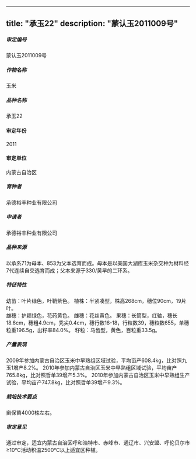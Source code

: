 
---
title: "承玉22"
description: "蒙认玉2011009号"
---
##### 审定编号 
蒙认玉2011009号

##### 作物名称
玉米

##### 品种名称
承玉22

#### 审定年份
2011	

#### 审定单位
内蒙古自治区

##### 育种者
承德裕丰种业有限公司

##### 申请者
承德裕丰种业有限公司

##### 品种来源
以承系71为母本、853为父本选育而成。母本是以美国大湖库玉米杂交种为材料经7代连续自交选育而成；父本来源于330/黄早的二环系。

##### 特征特性
幼苗：叶片绿色，叶鞘紫色。
植株：半紧凑型，株高268cm，穗位90cm，19片叶。       
雄穗：护颖绿色，花药黄色。
雌穗：花丝黄色。
果穗：长筒型，红轴，穗长18.6cm，穗粗4.9cm，秃尖0.4cm，穗行数16-18，行粒数39，穗粒数655，单穗粒重196.5g，出籽率84.0%。
籽粒：马齿型，黄色，百粒重33.5g。


##### 产量表现
2009年参加内蒙古自治区玉米中早熟组区域试验，平均亩产608.4kg，比对照九玉1增产8.2%。
2010年参加内蒙古自治区玉米中早熟组区域试验，平均亩产765.8kg，比对照哲单39增产5.3%。
2010年参加内蒙古自治区玉米中早熟组生产试验，平均亩产747.8kg，比对照哲单39增产9.3%。


##### 栽培技术要点
亩保苗4000株左右。

##### 审定意见
通过审定，适宜内蒙古自治区呼和浩特市、赤峰市、通辽市、兴安盟、呼伦贝尔市≥10℃活动积温2500℃以上适宜区种植。


